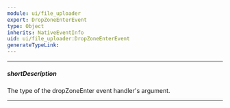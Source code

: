 ```yaml
---
module: ui/file_uploader
export: DropZoneEnterEvent
type: Object
inherits: NativeEventInfo
uid: ui/file_uploader:DropZoneEnterEvent
generateTypeLink: 
---
```

---
##### shortDescription
The type of the dropZoneEnter event handler's argument.

---
<!-- Description goes here -->